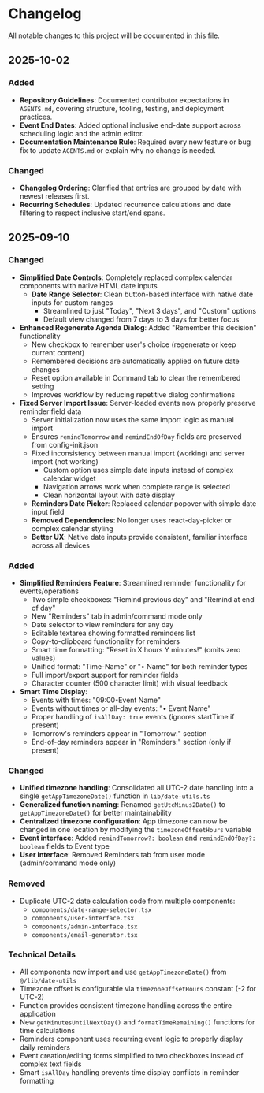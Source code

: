 # Changelog

All notable changes to this project will be documented in this file.

## 2025-10-02

### Added
- **Repository Guidelines**: Documented contributor expectations in `AGENTS.md`, covering structure, tooling, testing, and deployment practices.
- **Event End Dates**: Added optional inclusive end-date support across scheduling logic and the admin editor.
- **Documentation Maintenance Rule**: Required every new feature or bug fix to update `AGENTS.md` or explain why no change is needed.

### Changed
- **Changelog Ordering**: Clarified that entries are grouped by date with newest releases first.
- **Recurring Schedules**: Updated recurrence calculations and date filtering to respect inclusive start/end spans.

## 2025-09-10

### Changed
- **Simplified Date Controls**: Completely replaced complex calendar components with native HTML date inputs
  - **Date Range Selector**: Clean button-based interface with native date inputs for custom ranges
    - Streamlined to just "Today", "Next 3 days", and "Custom" options
    - Default view changed from 7 days to 3 days for better focus
- **Enhanced Regenerate Agenda Dialog**: Added "Remember this decision" functionality
  - New checkbox to remember user's choice (regenerate or keep current content)
  - Remembered decisions are automatically applied on future date changes
  - Reset option available in Command tab to clear the remembered setting
  - Improves workflow by reducing repetitive dialog confirmations
- **Fixed Server Import Issue**: Server-loaded events now properly preserve reminder field data
  - Server initialization now uses the same import logic as manual import
  - Ensures `remindTomorrow` and `remindEndOfDay` fields are preserved from config-init.json
  - Fixed inconsistency between manual import (working) and server import (not working)
    - Custom option uses simple date inputs instead of complex calendar widget
    - Navigation arrows work when complete range is selected
    - Clean horizontal layout with date display
  - **Reminders Date Picker**: Replaced calendar popover with simple date input field
  - **Removed Dependencies**: No longer uses react-day-picker or complex calendar styling
  - **Better UX**: Native date inputs provide consistent, familiar interface across all devices

### Added
- **Simplified Reminders Feature**: Streamlined reminder functionality for events/operations
  - Two simple checkboxes: "Remind previous day" and "Remind at end of day"
  - New "Reminders" tab in admin/command mode only
  - Date selector to view reminders for any day
  - Editable textarea showing formatted reminders list
  - Copy-to-clipboard functionality for reminders
  - Smart time formatting: "Reset in X hours Y minutes!" (omits zero values)
  - Unified format: "Time-Name" or "• Name" for both reminder types
  - Full import/export support for reminder fields
  - Character counter (500 character limit) with visual feedback
- **Smart Time Display**: 
  - Events with times: "09:00-Event Name"
  - Events without times or all-day events: "• Event Name"
  - Proper handling of `isAllDay: true` events (ignores startTime if present)
  - Tomorrow's reminders appear in "Tomorrow:" section
  - End-of-day reminders appear in "Reminders:" section (only if present)

### Changed
- **Unified timezone handling**: Consolidated all UTC-2 date handling into a single `getAppTimezoneDate()` function in `lib/date-utils.ts`
- **Generalized function naming**: Renamed `getUtcMinus2Date()` to `getAppTimezoneDate()` for better maintainability
- **Centralized timezone configuration**: App timezone can now be changed in one location by modifying the `timezoneOffsetHours` variable
- **Event interface**: Added `remindTomorrow?: boolean` and `remindEndOfDay?: boolean` fields to Event type
- **User interface**: Removed Reminders tab from user mode (admin/command mode only)

### Removed
- Duplicate UTC-2 date calculation code from multiple components:
  - `components/date-range-selector.tsx`
  - `components/user-interface.tsx` 
  - `components/admin-interface.tsx`
  - `components/email-generator.tsx`

### Technical Details
- All components now import and use `getAppTimezoneDate()` from `@/lib/date-utils`
- Timezone offset is configurable via `timezoneOffsetHours` constant (-2 for UTC-2)
- Function provides consistent timezone handling across the entire application
- New `getMinutesUntilNextDay()` and `formatTimeRemaining()` functions for time calculations
- Reminders component uses recurring event logic to properly display daily reminders
- Event creation/editing forms simplified to two checkboxes instead of complex text fields
- Smart `isAllDay` handling prevents time display conflicts in reminder formatting